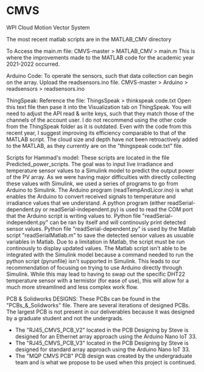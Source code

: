 # CMVS
WPI Cloud Motion Vector System

The most recent matlab scripts are in the MATLAB_CMV directory

To Access the main.m file:
CMVS-master > MATLAB_CMV > main.m
This is where the improvements made to the MATLAB code for the academic year 2021-2022 occurred.

Arduino Code:
To operate the sensors, such that data collection can begin on the array. Upload the readsensors.ino file.
CMVS-master > Arduino > readsensors > readsensors.ino

ThingSpeak:
Reference the file: ThingsSpeak > thinkspeak code.txt
Open this text file then pase it into the Visualization tab on ThingSpeak. You will need to adjust the API read & write keys, such that they match those of the channels of the account user. I do not recommend using the other code from the ThingSpeak folder as it is outdated. Even with the code from this recent year, I suggest improving its efficiency comparable to that of the MATLAB script. The cloud size and depth have not been retroactively added to the MATLAB, as they currently are on the "thingspeak code.txt" file.

Scripts for Hammad's model:
These scripts are located in the file Predicted_power_scripts. The goal was to input live irradiance and temperature sensor values to a Simulink model to predict the output power of the PV array. As we were having major difficulties with directly collecting these values with Simulink, we used a series of programs to go from Arduino to Simulink. The Arduino program (readTempAndLicor.ino) is what enables the Arduino to convert received signals to temperature and irradiance values that we understand. A python program (either readSerial-dependent.py or readSerial-independent.py) is used to read the COM port that the Arduino script is writing values to. Python file "readSerial-independent.py" can be ran by itself and will continously print detected sensor values. Python file "readSerial-dependent.py" is used by the Matlab script "readSerialMatlab.m" to save the detected sensor values as usuable variables in Matlab. Due to a limitation in Matlab, the script must be run continously to display updated values. The Matlab script isn't able to be integrated with the Simulink model because a command needed to run the python script (pyrunfile) isn't supported in Simulink. This leads to our recommendation of focusing on trying to use Arduino directly through Simulink. While this may lead to having to swap out the specific DHT22 temperature sensor with a termistor (for ease of use), this will allow for a much more streamlined and less complex work flow.

PCB & Solidworks DESIGNS:
These PCBs can be found in the "PCBs_&_Solidworks" file. There are several iterations of designed PCBs. The largest PCB is not present in our deliverables because it was designed by a graduate student and not the undergrads.
* The "RJ45_CMVS_PCB_V2" located in the PCB Designing by Steve is designed for an Ethernet array approach using the Arduino Nano IoT 33.
* The "RJ45_CMVS_PCB_V3" located in the PCB Designing by Steve is designed for standard array approach using the Arduino Nano IoT 33.
* The "MQP CMVS PCB" PCB design was created by the undergraduate team and is what we propose to be used when this project is continued.